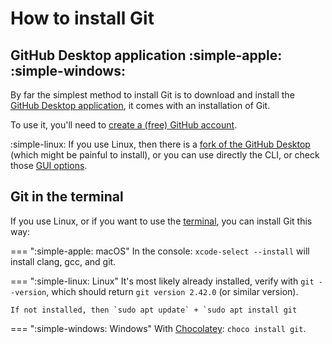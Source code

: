
# How to install Git


## GitHub Desktop application :simple-apple: :simple-windows:

By far the simplest method to install Git is to download and install the [GitHub Desktop application](https://desktop.github.com), it comes with an installation of Git.

To use it, you'll need to [create a (free) GitHub account](https://docs.github.com/en/get-started/signing-up-for-github/signing-up-for-a-new-github-account).

:simple-linux: If you use Linux, then there is a [fork of the GitHub Desktop](https://github.com/muroko/github-desktop-linux) (which might be painful to install), or you can use directly the CLI, or check those [GUI options](https://git-scm.com/download/gui/linux).

## Git in the terminal

If you use Linux, or if you want to use the [terminal](../computer/terminal.md), you can install Git this way:

=== ":simple-apple: macOS"
    In the console: `xcode-select --install` will install clang, gcc, and git.

=== ":simple-linux: Linux"
    It's most likely already installed, verify with `git --version`, which should return `git version 2.42.0` (or similar version).

    If not installed, then `sudo apt update` + `sudo apt install git

=== ":simple-windows: Windows"
    With [Chocolatey](https://community.chocolatey.org/): `choco install git`.

